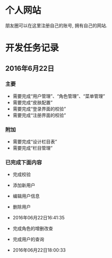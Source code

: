 # 个人网站

朋友圈可以在这里注册自己的账号, 拥有自己的网站.

# 开发任务记录

## 2016年6月22日

### 主要

- 需要完成“用户管理”、“角色管理”、“菜单管理”
- 需要完成“皮肤配置”
- 需要完成“登录界面的校验”
- 需要完成“注册界面的校验”

### 附加

- 需要完成“设计栏目表”
- 需要完成“栏目管理”

### 已完成下面内容

- 完成校验
- 添加新用户
- 编辑用户信息
- 删除用户
- 2016年06月22日16:41:35

- 完成角色的增删改查
- 完成用户的查询
- 2016年06月22日18:00:33

